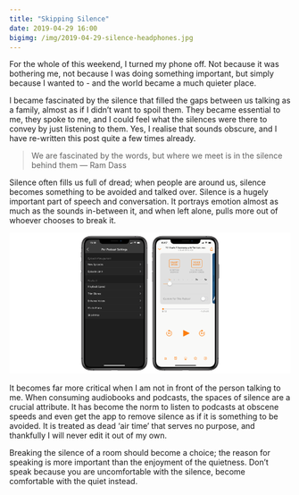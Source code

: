 ```yaml
---
title: "Skipping Silence"
date: 2019-04-29 16:00
bigimg: /img/2019-04-29-silence-headphones.jpg
---
```

For the whole of this weekend, I turned my phone off. Not because it was bothering me, not because I was doing something important, but simply because I wanted to - and the world became a much quieter place.

I became fascinated by the silence that filled the gaps between us talking as a family, almost as if I didn’t want to spoil them. They became essential to me, they spoke to me, and I could feel what the silences were there to convey by just listening to them. Yes, I realise that sounds obscure, and I have re-written this post quite a few times already.

> We are fascinated by the words, but where we meet is in the silence behind them — Ram Dass

Silence often fills us full of dread; when people are around us, silence becomes something to be avoided and talked over. Silence is a hugely important part of speech and conversation. It portrays emotion almost as much as the sounds in-between it, and when left alone, pulls more out of whoever chooses to break it.

![](/img/2019-04-29-podcast-silence.png)

It becomes far more critical when I am not in front of the person talking to me. When consuming audiobooks and podcasts, the spaces of silence are a crucial attribute. It has become the norm to listen to podcasts at obscene speeds and even get the app to remove silence as if it is something to be avoided. It is treated as dead ‘air time’ that serves no purpose, and thankfully I will never edit it out of my own.

Breaking the silence of a room should become a choice; the reason for speaking is more important than the enjoyment of the quietness. Don’t speak because you are uncomfortable with the silence, become comfortable with the quiet instead.
